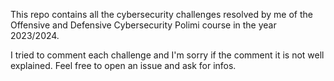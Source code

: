 This repo contains all the cybersecurity challenges resolved by me of the Offensive and Defensive Cybersecurity Polimi course in the year 2023/2024.

I tried to comment each challenge and I'm sorry if the comment it is not well explained. Feel free to open an issue and ask for infos. 
